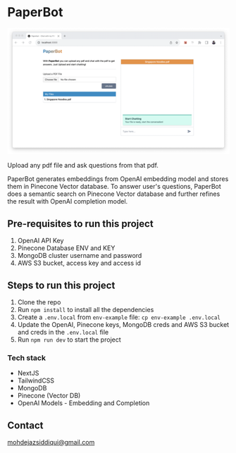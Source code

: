 # PaperBot

<p align="center">
  <img src="public/demo.png" alt="demo" />
</p>

Upload any pdf file and ask questions from that pdf. 

PaperBot generates embeddings from OpenAI embedding model and stores them in Pinecone Vector database. 
To answer user's questions, PaperBot does a semantic search on Pinecone Vector database and further refines the result with OpenAI completion model. 

## Pre-requisites to run this project

1. OpenAI API Key
2. Pinecone Database ENV and KEY
3. MongoDB cluster username and password
4. AWS S3 bucket, access key and access id

## Steps to run this project

1. Clone the repo
2. Run `npm install` to install all the dependencies
3. Create a `.env.local` from `env-example` file: `cp env-example .env.local`
4. Update the OpenAI, Pinecone keys, MongoDB creds and AWS S3 bucket and creds in the `.env.local` file
5. Run `npm run dev` to start the project


### Tech stack

- NextJS
- TailwindCSS
- MongoDB
- Pinecone (Vector DB)
- OpenAI Models - Embedding and Completion

## Contact

mohdejazsiddiqui@gmail.com